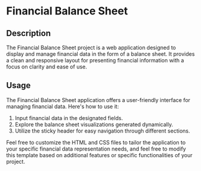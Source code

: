 # Financial Balance Sheet

## Description
The Financial Balance Sheet project is a web application designed to display and manage financial data in the form of a balance sheet. It provides a clean and responsive layout for presenting financial information with a focus on clarity and ease of use.

## Usage
The Financial Balance Sheet application offers a user-friendly interface for managing financial data. Here's how to use it:

1. Input financial data in the designated fields.
2. Explore the balance sheet visualizations generated dynamically.
3. Utilize the sticky header for easy navigation through different sections.

Feel free to customize the HTML and CSS files to tailor the application to your specific financial data representation needs, and feel free to modify this template based on additional features or specific functionalities of your project.
